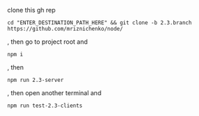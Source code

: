 clone this gh rep 
```
cd "ENTER_DESTINATION_PATH_HERE" && git clone -b 2.3.branch https://github.com/mriznichenko/node/ 
```

, then go to project root and
```
npm i
```

, then
```
npm run 2.3-server
```

, then open another terminal and
```
npm run test-2.3-clients
```
